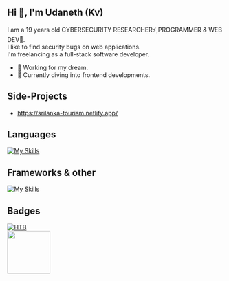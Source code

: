 ## Hi 👋, I'm Udaneth (Kv)

I am a 19 years old CYBERSECURITY RESEARCHER⚡,PROGRAMMER & WEB DEV🤗.<br>
I like to find security bugs on web applications.<br>
I'm freelancing as a full-stack software developer.

- 🔭 Working for my dream.
- 🌱 Currently diving into frontend developments.

## Side-Projects
- https://srilanka-tourism.netlify.app/

## Languages
[![My Skills](https://skillicons.dev/icons?i=js,python,html,css,php,c,arduino&perline=5)]()
## Frameworks & other
[![My Skills](https://skillicons.dev/icons?i=firebase,vue,flask,sqlite,mysql,tailwind,bootstrap,netlify,htmx,godot,blender,arduino&perline=5)]()
## Badges
[![HTB](https://www.hackthebox.eu/badge/image/667531)](https://app.hackthebox.eu/profile/667531)<br>
[<img src="https://images.credly.com/size/340x340/images/af8c6b4e-fc31-47c4-8dcb-eb7a2065dc5b/I2CS__1_.png" width="100px">](https://www.credly.com/badges/bd5cf135-7276-4141-90db-7ed3b03f3701)


